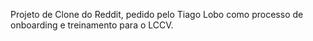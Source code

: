 Projeto de Clone do Reddit, pedido pelo Tiago Lobo como processo de onboarding e treinamento para o LCCV.
